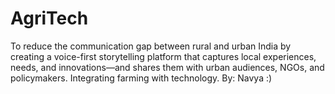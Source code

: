 # AgriTech
To reduce the communication gap between rural and urban India by creating a voice-first storytelling platform that captures local experiences, needs, and innovations—and shares them with urban audiences, NGOs, and policymakers. Integrating farming with technology.
By: Navya :)